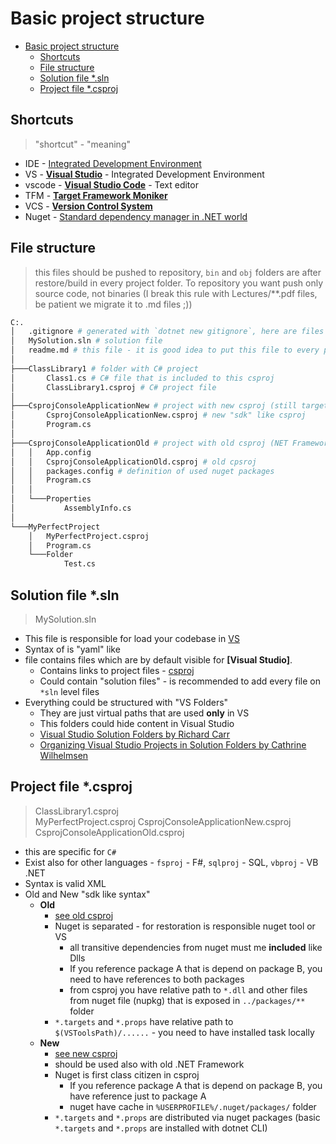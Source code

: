 # Basic project structure

* [Basic project structure](#basic-project-structure)
  * [Shortcuts](#shortcuts)
  * [File structure](#file-structure)
  * [Solution file *.sln](#solution-file-sln)
  * [Project file *.csproj](#project-file-csproj)

<!-- Links -->

[VS]: https://visualstudio.microsoft.com
[vscode]: https://code.visualstudio.com/docs/editor/editingevolved
[TFM]: https://docs.microsoft.com/en-us/dotnet/standard/frameworks
[VCS]: https://en.wikipedia.org/wiki/Version_control
[IDE]: https://en.wikipedia.org/wiki/Integrated_development_environment
[nuget]: https://docs.microsoft.com/en-us/nuget/what-is-nuget

<!-- local links -->
[csproj]: #project-file-csproj

<!-- blog posts -->
[blog-vsfolders1]: http://www.blackwasp.co.uk/VSSolutionFolders.aspx
[blog-vsfolders2]: https://www.cathrinewilhelmsen.net/organizing-visual-studio-projects-solution-folders/

## Shortcuts

> "shortcut" - "meaning"

* IDE - [Integrated Development Environment][IDE]
* VS - [**Visual Studio**][VS] - Integrated Development Environment
* vscode - **[Visual Studio Code][vscode]** - Text editor
* TFM - **[Target Framework Moniker][TFM]**
* VCS - **[Version Control System][VCS]**
* Nuget - [Standard dependency manager in .NET world][nuget]

## File structure

> this files should be pushed to repository, `bin` and `obj` folders are after restore/build in every project folder. To repository you want push only source code, not binaries (I break this rule with Lectures/**.pdf files, be patient we migrate it to .md files ;))

```bash
C:.
│   .gitignore # generated with `dotnet new gitignore`, here are files that will be ignored by VCS
│   MySolution.sln # solution file
│   readme.md # this file - it is good idea to put this file to every project that you create - it is start of documentation ;) 
│
├───ClassLibrary1 # folder with C# project
│       Class1.cs # C# file that is included to this csproj
│       ClassLibrary1.csproj # C# project file
│
├───CsprojConsoleApplicationNew # project with new csproj (still targeting .NET Framework 4.7.2)
│       CsprojConsoleApplicationNew.csproj # new "sdk" like csproj
│       Program.cs
│
├───CsprojConsoleApplicationOld # project with old csproj (NET Framework 4.7.2)
│   │   App.config 
│   │   CsprojConsoleApplicationOld.csproj # old cpsroj
│   │   packages.config # definition of used nuget packages
│   │   Program.cs
│   │
│   └───Properties
│           AssemblyInfo.cs
│
└───MyPerfectProject
    │   MyPerfectProject.csproj
    │   Program.cs
    └───Folder
            Test.cs

```

## Solution file *.sln

> MySolution.sln

* This file is responsible for load your codebase in [VS]
* Syntax of is "yaml" like
* file contains files which are by default visible for **[Visual Studio]**.
  * Contains links to project files - [csproj]
  * Could contain "solution files" - is recommended to add every file on `*sln` level files
* Everything could be structured with "VS Folders"
  * They are just virtual paths that are used **only** in VS
  * This folders could hide content in Visual Studio
  * [Visual Studio Solution Folders by Richard Carr][blog-vsfolders1]
  * [Organizing Visual Studio Projects in Solution Folders by Cathrine Wilhelmsen][blog-vsfolders2]

## Project file *.csproj

> ClassLibrary1.csproj  
> MyPerfectProject.csproj
> CsprojConsoleApplicationNew.csproj
> CsprojConsoleApplicationOld.csproj

* this are specific for `C#`
* Exist also for other languages - `fsproj` - F#, `sqlproj` - SQL, `vbproj` - VB .NET
* Syntax is valid XML
* Old and New "sdk like syntax"
  * **Old**
    * [see old csproj](./CsprojConsoleApplicationOld/CsprojConsoleApplicationOld.csproj)
    * Nuget is separated - for restoration is responsible nuget tool or VS
      * all transitive dependencies from nuget must me **included** like Dlls
      * If you reference package A that is depend on package B, you need to have references to both packages
      * from csproj you have relative path to `*.dll` and other files from nuget file (nupkg) that is exposed in `../packages/**` folder
    * `*.targets` and `*.props` have relative path to `$(VSToolsPath)/......` - you need to have installed task locally
  * **New**
    * [see new csproj](./CsprojConsoleApplicationNew/CsprojConsoleApplicationNew.csproj)
    * should be used also with old .NET Framework
    * Nuget is first class citizen in csproj
      * If you reference package A that is depend on package B, you have reference just to package A
      * nuget have cache in `%USERPROFILE%/.nuget/packages/` folder
    * `*.targets` and `*.props` are distributed via nuget packages (basic `*.targets` and `*.props` are installed with dotnet CLI)
